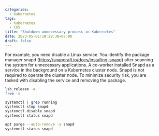 ```yaml
---
categories:
  - Kubernetes
tags:
  - Kubernetes
  - CKS
title: "Shutdown unnecessary process in Kubernetes"
date: 2023-05-01T18:29:30+07:00
draft: false
---
```


For example, you need disable a Linux service. You identify the package manager snapd (https://snapcraft.io/docs/installing-snapd) after scanning the system for unnecessary applications. A co-worker installed Snapd as a service in the background on a Kubernetes cluster node. Snapd is not required to operate the cluster node. To minimize security risk, you are tasked with disabling the service and removing the package.


```bash
lsb_release -a
free -m

systemctl | grep running
systemctl stop snapd
systemctl disable snapd
systemctl status snapd

apt purge --auto-remove -y snapd
systemctl status snapd
```